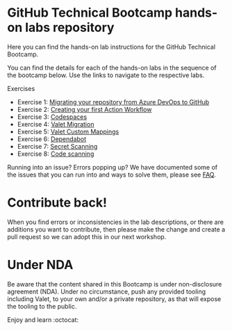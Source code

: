 # GitHub Technical Bootcamp hands-on labs repository

Here you can find the hands-on lab instructions for the GitHub Technical Bootcamp.

You can find the details for each of the hands-on labs in the sequence of the bootcamp below. Use the links to navigate to the respective labs. 

Exercises
- Exercise 1: [Migrating your repository from Azure DevOps to GitHub](/labs/1-settinguprepository.md)
- Exercise 2: [Creating your first Action Workflow](/labs/2-myfirstaction.md)
- Exercise 3: [Codespaces](/labs/3-codespaces.md)
- Exercise 4: [Valet Migration](/labs/4-valet-migrate.md)
- Exercise 5: [Valet Custom Mappings](/labs/5-custom-mappings.md)
- Exercise 6: [Dependabot](/labs/6-dependabot.md)
- Exercise 7: [Secret Scanning](/labs/7-secretscanning.md)
- Exercise 8: [Code scanning](/labs/8-codescanning.md)


Running into an issue? Errors popping up? We have documented some of the issues that you can run into and ways to solve them, please see [FAQ](faq.md).

# Contribute back! 
When you find errors or inconsistencies in the lab descriptions, or there are additions you want to contribute, then please make the change and create a pull request so we can adopt this in our next workshop. 

# Under NDA
Be aware that the content shared in this Bootcamp is under non-disclosure agreement (NDA). Under no circumstance, push any provided tooling including Valet, to your own and/or a private repository, as that will expose the tooling to the public. 

Enjoy and learn :octocat:
